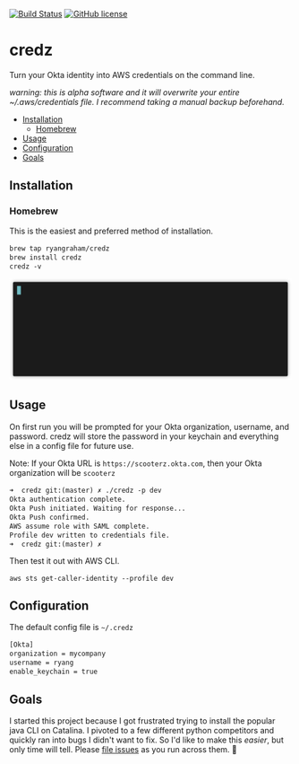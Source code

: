 
[![Build Status](https://circleci.com/gh/ryangraham/credz.svg?style=svg)](https://circleci.com/gh/ryangraham/credz)
[![GitHub license](https://img.shields.io/badge/license-MIT-blue.svg)](https://raw.githubusercontent.com/ryangraham/credz/master/LICENSE)

# credz

Turn your Okta identity into AWS credentials on the command line.

_warning: this is alpha software and it will overwrite your entire ~/.aws/credentials file. I recommend taking a manual backup beforehand._

- [Installation](#installation)
  - [Homebrew](#homebrew)
- [Usage](#usage)
- [Configuration](#configuration)
- [Goals](#goals)

## Installation

### Homebrew

This is the easiest and preferred method of installation.

```
brew tap ryangraham/credz
brew install credz
credz -v
```
<img src="/images/install.gif?raw=true"/>

## Usage

On first run you will be prompted for your Okta organization, username, and password. credz will store the password in your keychain and everything else in a config file for future use.

Note: If your Okta URL is `https://scooterz.okta.com`, then your Okta organization will be `scooterz`

```
➜  credz git:(master) ✗ ./credz -p dev
Okta authentication complete.
Okta Push initiated. Waiting for response...
Okta Push confirmed.
AWS assume role with SAML complete.
Profile dev written to credentials file.
➜  credz git:(master) ✗
```
Then test it out with AWS CLI.
```
aws sts get-caller-identity --profile dev
```

## Configuration

The default config file is `~/.credz`

```
[Okta]
organization = mycompany
username = ryang
enable_keychain = true
```

## Goals

I started this project because I got frustrated trying to install the popular java CLI on Catalina. I pivoted to a few different python competitors and quickly ran into bugs I didn't want to fix. So I'd like to make this _easier_, but only time will tell. Please [file issues](https://github.com/ryangraham/credz/issues/new) as you run across them. :beer:
